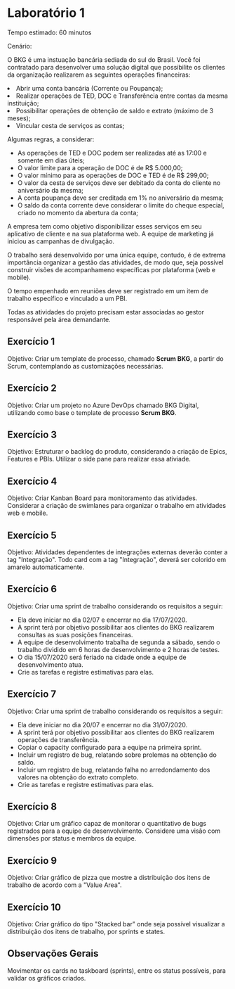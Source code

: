 # Laboratório 1

Tempo estimado: 60 minutos

Cenário: 

O BKG é uma instuação bancária sediada do sul do Brasil. Você foi contratado para desenvolver uma solução digital que possibilite os clientes da organização realizarem as seguintes operações financeiras:

<li> Abrir uma conta bancária (Corrente ou Poupança); 
<li> Realizar operações de TED, DOC e Transferência entre contas da mesma instituição; 
<li> Possibilitar operações de obtenção de saldo e extrato (máximo de 3 meses); 
<li> Vincular cesta de serviços as contas; 

Algumas regras, a considerar:

<ul>
<li> As operações de TED e DOC podem ser realizadas até as 17:00 e somente em dias úteis; 
<li> O valor limite para a operação de DOC é de R$ 5.000,00; 
<li> O valor mínimo para as operações de DOC e TED é de R$ 299,00; 
<li> O valor da cesta de serviços deve ser debitado da conta do cliente no aniversário da mesma; 
<li> A conta poupança deve ser creditada em 1% no aniversário da mesma; 
<li> O saldo da conta corrente deve considerar o limite do cheque especial, criado no momento da abertura da conta;
</ul>

<p>A empresa tem como objetivo disponibilizar esses serviços em seu aplicativo de cliente e na sua plataforma web. A equipe de marketing já iniciou as campanhas de divulgação.</p>

<p>O trabalho será desenvolvido por uma única equipe, contudo, é de extrema importância organizar a gestão das atividades, de modo que, seja possível construir visões de acompanhameno específicas por plataforma (web e mobile).</p>

<p>O tempo empenhado em reuniões deve ser registrado em um item de trabalho específico e vinculado a um PBI.</p>

<p>
Todas as atividades do projeto precisam estar associadas ao gestor responsável pela área demandante.  
</p>

## Exercício 1
 
Objetivo: Criar um template de processo, chamado <b>Scrum BKG</b>, a partir do Scrum, contemplando as customizações necessárias.

## Exercício 2
 
Objetivo: Criar um projeto no Azure DevOps chamado BKG Digital, utilizando como base o template de processo <b>Scrum BKG</b>.

## Exercício 3
 
Objetivo: Estruturar o backlog do produto, considerando a criação de Epics, Features e PBIs. Utilizar o side pane para realizar essa ativiade.

## Exercício 4
 
Objetivo: Criar Kanban Board para monitoramento das atividades. Considerar a criação de swimlanes para organizar o trabalho em atividades web e mobile.

## Exercício 5
 
Objetivo: Atividades dependentes de integrações externas deverão conter a tag "Integração". Todo card com a tag "Integração", deverá ser colorido em amarelo automaticamente.

## Exercício 6
 
Objetivo: Criar uma sprint de trabalho considerando os requisitos a seguir:

<ul>
    <li> Ela deve iniciar no dia 02/07 e encerrar no dia 17/07/2020.
    <li> A sprint terá por objetivo possibilitar aos clientes do BKG realizarem consultas as suas posições financeiras.
    <li> A equipe de desenvolvimento trabalha de segunda a sábado, sendo o trabalho dividido em 6 horas de desenvolvimento e 2 horas de testes.
    <li> O dia 15/07/2020 será feriado na cidade onde a equipe de desenvolvimento atua.
    <li> Crie as tarefas e registre estimativas para elas.
</ul>

## Exercício 7
 
Objetivo: Criar uma sprint de trabalho considerando os requisitos a seguir:

<ul>
    <li> Ela deve iniciar no dia 20/07 e encerrar no dia 31/07/2020.
    <li> A sprint terá por objetivo possibilitar aos clientes do BKG realizarem operações de transferência.
    <li> Copiar o capacity configurado para a equipe na primeira sprint.
    <li> Incluir um registro de bug, relatando sobre prolemas na obtenção do saldo.
    <li> Incluir um registro de bug, relatando falha no arredondamento dos valores na obtenção do extrato completo.
    <li> Crie as tarefas e registre estimativas para elas.
</ul>

## Exercício 8

Objetivo: Criar um gráfico capaz de monitorar o quantitativo de bugs registrados para a equipe de desenvolvimento. Considere uma visão com dimensões por status e membros da equipe.

## Exercício 9

Objetivo: Criar gráfico de pizza que mostre a distribuição dos itens de trabalho de acordo com a "Value Area".

## Exercício 10

Objetivo: Criar gráfico do tipo "Stacked bar" onde seja possível visualizar a distribuição dos itens de trabalho, por sprints e states.

## Observações Gerais

<p>
Movimentar os cards no taskboard (sprints), entre os status possíveis, para validar os gráficos criados.
</p>